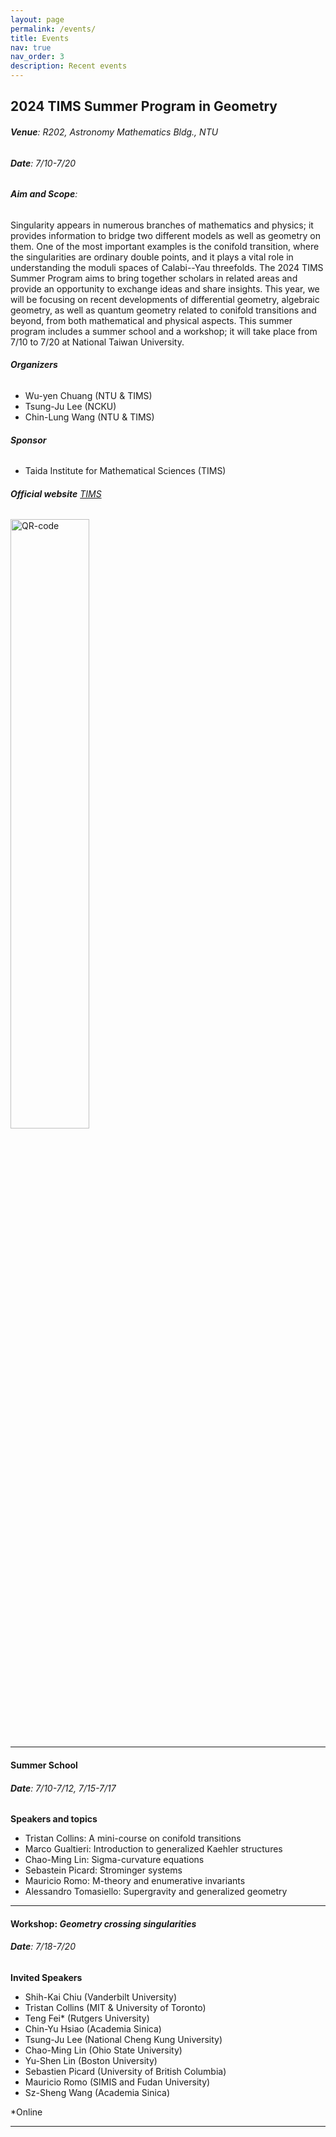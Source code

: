 ```yaml
---
layout: page
permalink: /events/
title: Events
nav: true
nav_order: 3
description: Recent events
---
```


## **2024 TIMS Summer Program in Geometry**
###### **Venue**: R202, Astronomy Mathematics Bldg., NTU
###### **Date**: 7/10-7/20
###### **Aim and Scope**:

Singularity appears in numerous branches of mathematics and physics; it provides information to bridge two different models as well as geometry on them. One of the most important examples is the conifold transition, where the singularities are ordinary double points, and it plays a vital role in understanding the moduli spaces of Calabi--Yau threefolds. The 2024 TIMS Summer Program aims to bring together scholars in related areas and provide an opportunity to exchange ideas and share insights. This year, we will be focusing on recent developments of differential geometry, algebraic geometry, as well as quantum geometry related to conifold transitions and beyond, from both mathematical and physical aspects. This summer program includes a summer school and a workshop; it will take place from 7/10 to 7/20 at National Taiwan University.

###### **Organizers**
 - Wu-yen Chuang (NTU & TIMS)
 - Tsung-Ju Lee (NCKU)
 - Chin-Lung Wang (NTU & TIMS)

###### **Sponsor**
 - Taida Institute for Mathematical Sciences (TIMS)

###### **Official website** [TIMS](https://www.tims.ntu.edu.tw/modules/news/article.php?storyid=3972)

<image src="/../assets/img/2024_TIMS_QR_code_registration.png" alt="QR-code" width="50%" height="50%">

-------

#### **Summer School**
###### **Date**: 7/10-7/12, 7/15-7/17


**Speakers and topics**
 - Tristan Collins: A mini-course on conifold transitions
 - Marco Gualtieri: Introduction to generalized Kaehler structures
 - Chao-Ming Lin: Sigma-curvature equations
 - Sebastein Picard: Strominger systems
 - Mauricio Romo: M-theory and enumerative invariants
 - Alessandro Tomasiello: Supergravity and generalized geometry
 


-------
#### **Workshop**: *Geometry crossing singularities*
###### **Date**: 7/18-7/20


**Invited Speakers**

 - Shih-Kai Chiu (Vanderbilt University)
 - Tristan Collins (MIT & University of Toronto)
 - Teng Fei* (Rutgers University)
 -	Chin-Yu Hsiao (Academia Sinica)
 -	Tsung-Ju Lee (National Cheng Kung University)
 -	Chao-Ming Lin (Ohio State University)
 -	Yu-Shen Lin (Boston University)
 -	Sebastien Picard (University of British Columbia)
 -	Mauricio Romo (SIMIS and Fudan University)
 -	Sz-Sheng Wang (Academia Sinica)

*Online

-------


